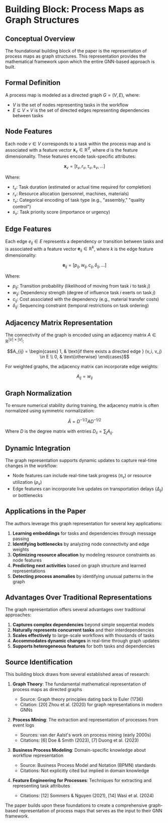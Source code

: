 # Building Block: Process Maps as Graph Structures

## Conceptual Overview

The foundational building block of the paper is the representation of process maps as graph structures. This representation provides the mathematical framework upon which the entire GNN-based approach is built.

## Formal Definition

A process map is modeled as a directed graph $G = (V, E)$, where:
- $V$ is the set of nodes representing tasks in the workflow
- $E \subseteq V \times V$ is the set of directed edges representing dependencies between tasks

## Node Features

Each node $v \in V$ corresponds to a task within the process map and is associated with a feature vector $\mathbf{x}_v \in \mathbb{R}^d$, where $d$ is the feature dimensionality. These features encode task-specific attributes:

$$\mathbf{x}_v = [t_v, r_v, \tau_v, s_v, \ldots]$$

Where:
- $t_v$: Task duration (estimated or actual time required for completion)
- $r_v$: Resource allocation (personnel, machines, materials)
- $\tau_v$: Categorical encoding of task type (e.g., "assembly," "quality control")
- $s_v$: Task priority score (importance or urgency)

## Edge Features

Each edge $e_{ij} \in E$ represents a dependency or transition between tasks and is associated with a feature vector $\mathbf{e}_{ij} \in \mathbb{R}^k$, where $k$ is the edge feature dimensionality:

$$\mathbf{e}_{ij} = [p_{ij}, w_{ij}, c_{ij}, \delta_{ij}, \ldots]$$

Where:
- $p_{ij}$: Transition probability (likelihood of moving from task $i$ to task $j$)
- $w_{ij}$: Dependency strength (degree of influence task $i$ exerts on task $j$)
- $c_{ij}$: Cost associated with the dependency (e.g., material transfer costs)
- $\delta_{ij}$: Sequencing constraint (temporal restrictions on task ordering)

## Adjacency Matrix Representation

The connectivity of the graph is encoded using an adjacency matrix $A \in \mathbb{R}^{|V| \times |V|}$:

$$A_{ij} = 
\begin{cases} 
1, & \text{if there exists a directed edge } (v_i, v_j) \in E \\
0, & \text{otherwise}
\end{cases}$$

For weighted graphs, the adjacency matrix can incorporate edge weights:

$$A_{ij} = w_{ij}$$

## Graph Normalization

To ensure numerical stability during training, the adjacency matrix is often normalized using symmetric normalization:

$$\hat{A} = D^{-1/2}AD^{-1/2}$$

Where $D$ is the degree matrix with entries $D_{ii} = \sum_j A_{ij}$.

## Dynamic Integration

The graph representation supports dynamic updates to capture real-time changes in the workflow:
- Node features can include real-time task progress ($\pi_v$) or resource utilization ($\rho_v$)
- Edge features can incorporate live updates on transportation delays ($\Delta_{ij}$) or bottlenecks

## Applications in the Paper

The authors leverage this graph representation for several key applications:
1. **Learning embeddings** for tasks and dependencies through message passing
2. **Identifying bottlenecks** by analyzing node connectivity and edge weights
3. **Optimizing resource allocation** by modeling resource constraints as node features
4. **Predicting next activities** based on graph structure and learned representations
5. **Detecting process anomalies** by identifying unusual patterns in the graph

## Advantages Over Traditional Representations

The graph representation offers several advantages over traditional approaches:
1. **Captures complex dependencies** beyond simple sequential models
2. **Naturally represents concurrent tasks** and their interdependencies
3. **Scales effectively** to large-scale workflows with thousands of tasks
4. **Accommodates dynamic changes** in real-time through graph updates
5. **Supports heterogeneous features** for both tasks and dependencies

## Source Identification

This building block draws from several established areas of research:

1. **Graph Theory**: The fundamental mathematical representation of process maps as directed graphs
   - Source: Graph theory principles dating back to Euler (1736)
   - Citation: [20] Zhou et al. (2020) for graph representations in modern GNNs

2. **Process Mining**: The extraction and representation of processes from event logs
   - Sources: van der Aalst's work on process mining (early 2000s)
   - Citations: [6] Doe & Smith (2023), [7] Duong et al. (2023)

3. **Business Process Modeling**: Domain-specific knowledge about workflow representation
   - Source: Business Process Model and Notation (BPMN) standards
   - Citations: Not explicitly cited but implied in domain knowledge

4. **Feature Engineering for Processes**: Techniques for extracting and representing task attributes
   - Citations: [12] Sommers & Nguyen (2021), [14] Wasi et al. (2024)

The paper builds upon these foundations to create a comprehensive graph-based representation of process maps that serves as the input to their GNN framework.
